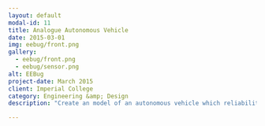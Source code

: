 ```yaml
---
layout: default
modal-id: 11
title: Analogue Autonomous Vehicle
date: 2015-03-01
img: eebug/front.png
gallery:
  - eebug/front.png
  - eebug/sensor.png
alt: EEBug
project-date: March 2015
client: Imperial College
category: Engineering &amp; Design
description: "Create an model of an autonomous vehicle which reliability and consistently, to complete a challenging set of tasks without human interaction. Best Analogue Design Group Project Award - designed the best autonomous vehicle using a purely analogue design out of about 30 teams in the year. More pictures of the AV to follow."

---
```


